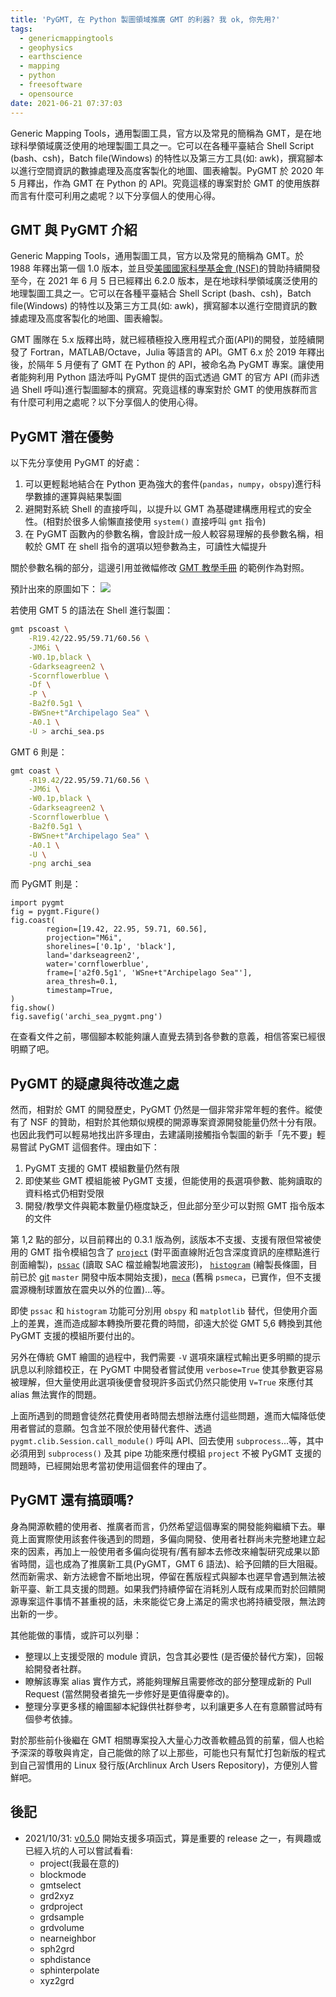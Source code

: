 ```yaml
---
title: 'PyGMT, 在 Python 製圖領域推廣 GMT 的利器? 我 ok, 你先用?'
tags:
  - genericmappingtools
  - geophysics
  - earthscience
  - mapping
  - python
  - freesoftware
  - opensource
date: 2021-06-21 07:37:03
---
```



Generic Mapping Tools，通用製圖工具，官方以及常見的簡稱為 GMT，是在地球科學領域廣泛使用的地理製圖工具之一。它可以在各種平臺結合 Shell Script (bash、csh)，Batch file(Windows) 的特性以及第三方工具(如: awk)，撰寫腳本以進行空間資訊的數據處理及高度客製化的地圖、圖表繪製。PyGMT 於 2020 年 5 月釋出，作為 GMT 在 Python 的 API。究竟這樣的專案對於 GMT 的使用族群而言有什麼可利用之處呢？以下分享個人的使用心得。

<!--more-->

## GMT 與 PyGMT 介紹

Generic Mapping Tools，通用製圖工具，官方以及常見的簡稱為 GMT。於 1988 年釋出第一個 1.0 版本，並且受[美國國家科學基金會 (NSF)](http://www.nsf.gov/)的贊助持續開發至今，在 2021 年 6 月 5 日已經釋出 6.2.0 版本，是在地球科學領域廣泛使用的地理製圖工具之一。它可以在各種平臺結合 Shell Script (bash、csh)，Batch file(Windows) 的特性以及第三方工具(如: awk)，撰寫腳本以進行空間資訊的數據處理及高度客製化的地圖、圖表繪製。

GMT 團隊在 5.x 版釋出時，就已經積極投入應用程式介面(API)的開發，並陸續開發了 Fortran，MATLAB/Octave，Julia 等語言的 API。GMT 6.x 於 2019 年釋出後，於隔年 5 月便有了 GMT 在 Python 的 API，被命名為 PyGMT 專案。讓使用者能夠利用 Python 語法呼叫 PyGMT 提供的函式透過 GMT 的官方 API (而非透過 Shell 呼叫)進行製圖腳本的撰寫。究竟這樣的專案對於 GMT 的使用族群而言有什麼可利用之處呢？以下分享個人的使用心得。


## PyGMT 潛在優勢

以下先分享使用 PyGMT 的好處：
1. 可以更輕鬆地結合在 Python 更為強大的套件(`pandas`，`numpy`，`obspy`)進行科學數據的運算與結果製圖
2. 避開對系統 Shell 的直接呼叫，以提升以 GMT 為基礎建構應用程式的安全性。(相對於很多人偷懶直接使用 `system()` 直接呼叫 `gmt` 指令)
3. 在 PyGMT 函數內的參數名稱，會設計成一般人較容易理解的長參數名稱，相較於 GMT 在 shell 指令的選項以短參數為主，可讀性大幅提升

關於參數名稱的部分，這邊引用並微幅修改 [GMT 教學手冊](https://gmt-tutorials.org/making_first_map.html) 的範例作為對照。

預計出來的原圖如下：
![](https://gmt-tutorials.org/_images/making_first_map_gmt6_fig4.png)

若使用 GMT 5 的語法在 Shell 進行製圖：
```bash
gmt pscoast \
    -R19.42/22.95/59.71/60.56 \
    -JM6i \
    -W0.1p,black \
    -Gdarkseagreen2 \
    -Scornflowerblue \
    -Df \
    -P \
    -Ba2f0.5g1 \
    -BWSne+t"Archipelago Sea" \
    -A0.1 \
    -U > archi_sea.ps
```

GMT 6 則是：
```bash
gmt coast \
    -R19.42/22.95/59.71/60.56 \
    -JM6i \
    -W0.1p,black \
    -Gdarkseagreen2 \
    -Scornflowerblue \
    -Ba2f0.5g1 \
    -BWSne+t"Archipelago Sea" \
    -A0.1 \
    -U \
    -png archi_sea
```

而 PyGMT 則是：
```python3
import pygmt
fig = pygmt.Figure()
fig.coast(
        region=[19.42, 22.95, 59.71, 60.56],
        projection="M6i",
        shorelines=['0.1p', 'black'],
        land='darkseagreen2',
        water='cornflowerblue',
        frame=['a2f0.5g1', 'WSne+t"Archipelago Sea"'],
        area_thresh=0.1,
        timestamp=True,
)
fig.show()
fig.savefig('archi_sea_pygmt.png')
```

在查看文件之前，哪個腳本較能夠讓人直覺去猜到各參數的意義，相信答案已經很明顯了吧。


## PyGMT 的疑慮與待改進之處

然而，相對於 GMT 的開發歷史，PyGMT 仍然是一個非常非常年輕的套件。縱使有了 NSF 的贊助，相對於其他類似規模的開源專案資源開發能量仍然十分有限。也因此我們可以輕易地找出許多理由，去建議剛接觸指令製圖的新手「先不要」輕易嘗試 PyGMT 這個套件。理由如下：
1. PyGMT 支援的 GMT 模組數量仍然有限
2. 即使某些 GMT 模組能被 PyGMT 支援，但能使用的長選項參數、能夠讀取的資料格式仍相對受限
3. 開發/教學文件與範本數量仍極度缺乏，但此部分至少可以對照 GMT 指令版本的文件

第 1,2 點的部分，以目前釋出的 0.3.1 版為例，該版本不支援、支援有限但常被使用的 GMT 指令模組包含了 [`project`](https://docs.generic-mapping-tools.org/6.2/project.html) (對平面直線附近包含深度資訊的座標點進行剖面繪製)，[`pssac`](https://docs.generic-mapping-tools.org/6.2/supplements/seis/pssac.html) (讀取 SAC 檔並繪製地震波形)， [`histogram`](https://docs.generic-mapping-tools.org/6.2/histogram.html) (繪製長條圖，目前已於 [git](https://zh.wikipedia.org/zh-tw/Git) `master` 開發中版本開始支援)，[`meca`](https://docs.generic-mapping-tools.org/6.2/supplements/seis/meca.html) (舊稱 `psmeca`，已實作，但不支援震源機制球置放在震央以外的位置)...等。

即使 `pssac` 和 `histogram` 功能可分別用 `obspy` 和 `matplotlib` 替代，但使用介面上的差異，進而造成腳本轉換所要花費的時間，卻遠大於從 GMT 5,6 轉換到其他 PyGMT 支援的模組所要付出的。

另外在傳統 GMT 繪圖的過程中，我們需要 `-V` 選項來讓程式輸出更多明顯的提示訊息以利除錯校正，在 PyGMT 中開發者嘗試使用 `verbose=True` 使其參數更容易被理解，但大量使用此選項後便會發現許多函式仍然只能使用 `V=True` 來應付其 alias 無法實作的問題。

上面所遇到的問題會徒然花費使用者時間去想辦法應付這些問題，進而大幅降低使用者嘗試的意願。包含並不限於使用替代套件、透過 `pygmt.clib.Session.call_module()` 呼叫 API、回去使用 `subprocess`...等，其中必須用到 `subprocess()` 及其 pipe 功能來應付模組 `project` 不被 PyGMT 支援的問題時，已經開始思考當初使用這個套件的理由了。


## PyGMT 還有搞頭嗎?

身為開源軟體的使用者、推廣者而言，仍然希望這個專案的開發能夠繼續下去。畢竟上面實際使用該套件後遇到的問題，多偏向開發、使用者社群尚未完整地建立起來的因素，再加上一般使用者多偏向從現有/舊有腳本去修改來繪製研究成果以節省時間，這也成為了推廣新工具(PyGMT，GMT 6 語法)、給予回饋的巨大阻礙。然而新需求、新方法總會不斷地出現，停留在舊版程式與腳本也遲早會遇到無法被新平臺、新工具支援的問題。如果我們持續停留在消耗別人既有成果而對於回饋開源專案這件事情不甚重視的話，未來能從它身上滿足的需求也將持續受限，無法跨出新的一步。

其他能做的事情，或許可以列舉：
- 整理以上支援受限的 module 資訊，包含其必要性 (是否優於替代方案)，回報給開發者社群。
- 瞭解該專案 alias 實作方式，將能夠理解且需要修改的部分整理成新的 Pull Request (當然開發者搶先一步修好是更值得慶幸的)。
- 整理分享更多樣的繪圖腳本紀錄供社群參考，以利讓更多人在有意願嘗試時有個參考依據。

對於那些前仆後繼在 GMT 相關專案投入大量心力改善軟體品質的前輩，個人也給予深深的尊敬與肯定，自己能做的除了以上那些，可能也只有幫忙打包新版的程式到自己習慣用的 Linux 發行版(Archlinux Arch Users Repository)，方便別人嘗鮮吧。

## 後記
- 2021/10/31: [v0.5.0](https://github.com/GenericMappingTools/pygmt/releases/tag/v0.5.0) 開始支援多項函式，算是重要的 release 之一，有興趣或已經入坑的人可以嘗試看看:
  - project(我最在意的)
  - blockmode
  - gmtselect
  - grd2xyz
  - grdproject
  - grdsample
  - grdvolume
  - nearneighbor
  - sph2grd
  - sphdistance
  - sphinterpolate
  - xyz2grd
